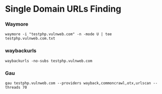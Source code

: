 # Single Domain URLs Finding

### Waymore

```
waymore -i "testphp.vulnweb.com" -n -mode U | tee testphp.vulnweb.com.txt
```

### waybackurls

```
waybackurls -no-subs testphp.vulnweb.com
```

### Gau

```
gau testphp.vulnweb.com --providers wayback,commoncrawl,otx,urlscan --threads 70
```
